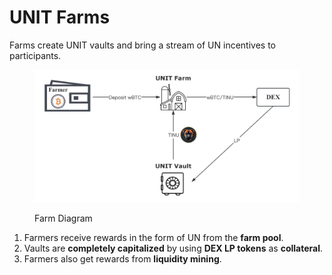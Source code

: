 # UNIT Farms

Farms create UNIT vaults and bring a stream of UN incentives to participants.

<figure><img src="../.gitbook/assets/截屏2023-11-13 15.11.04.png" alt=""><figcaption><p>Farm Diagram</p></figcaption></figure>

1. Farmers receive rewards in the form of UN from the **farm pool**.&#x20;
2. Vaults are **completely capitalized** by using **DEX LP tokens** as **collateral**.&#x20;
3. Farmers also get rewards from **liquidity mining**.
